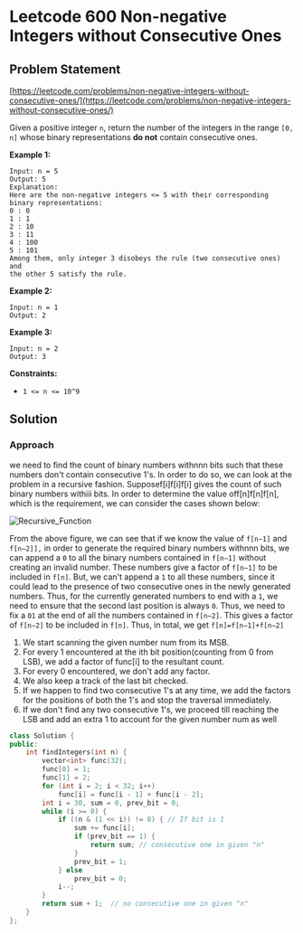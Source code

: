 # Leetcode 600 Non-negative Integers without Consecutive Ones

## Problem Statement

[https://leetcode.com/problems/non-negative-integers-without-consecutive-ones/](https://leetcode.com/problems/non-negative-integers-without-consecutive-ones/)

Given a positive integer `n`, return the number of the integers in the range `[0, n]` whose binary representations **do not** contain consecutive ones.

**Example 1:**

```text
Input: n = 5
Output: 5
Explanation:
Here are the non-negative integers <= 5 with their corresponding binary representations:
0 : 0
1 : 1
2 : 10
3 : 11
4 : 100
5 : 101
Among them, only integer 3 disobeys the rule (two consecutive ones) and 
the other 5 satisfy the rule. 
```

**Example 2:**

```text
Input: n = 1
Output: 2
```

**Example 3:**

```text
Input: n = 2
Output: 3
```

**Constraints:**

* `1 <= n <= 10^9`

## Solution

### Approach

we need to find the count of binary numbers withnnn bits such that these numbers don't contain consecutive 1's. In order to do so, we can look at the problem in a recursive fashion. Supposef\[i\]f\[i\]f\[i\] gives the count of such binary numbers withiii bits. In order to determine the value off\[n\]f\[n\]f\[n\], which is the requirement, we can consider the cases shown below:

![Recursive\_Function](https://leetcode.com/problems/non-negative-integers-without-consecutive-ones/Figures/600_Non_Negative_1.png)

From the above figure, we can see that if we know the value of `f[n−1]` and `f[n−2]],` in order to generate the required binary numbers withnnn bits, we can append a `0` to all the binary numbers contained in `f[n−1]` without creating an invalid number. These numbers give a factor of `f[n−1]` to be included in `f[n]`. But, we can't append a `1` to all these numbers, since it could lead to the presence of two consecutive ones in the newly generated numbers. Thus, for the currently generated numbers to end with a `1`, we need to ensure that the second last position is always `0`. Thus, we need to fix a `01` at the end of all the numbers contained in `f[n−2]`. This gives a factor of `f[n−2]` to be included in `f[n]`. Thus, in total, we get `f[n]=f[n−1]+f[n−2]`

1. We start scanning the given number num from its MSB. 
2. For every 1 encountered at the ith bit position\(counting from 0 from LSB\), we add a factor of func\[i\] to the resultant count. 
3. For every 0 encountered, we don't add any factor.
4. We also keep a track of the last bit checked. 
5. If we happen to find two consecutive 1's at any time, we add the factors for the positions of both the 1's and stop the traversal immediately. 
6. If we don't find any two consecutive 1's, we proceed till reaching the LSB and add an extra 1 to account for the given number num as well 

```cpp
class Solution {
public:
    int findIntegers(int n) {
        vector<int> func(32);
        func[0] = 1;
        func[1] = 2;
        for (int i = 2; i < 32; i++)
            func[i] = func[i - 1] + func[i - 2];
        int i = 30, sum = 0, prev_bit = 0;
        while (i >= 0) {
            if ((n & (1 << i)) != 0) { // If bit is 1
                sum += func[i];
                if (prev_bit == 1) {
                    return sum; // consecutive one in given "n"
                }
                prev_bit = 1;
            } else
                prev_bit = 0;
            i--;
        }
        return sum + 1;  // no consecutive one in given "n"    
    }
};
```

